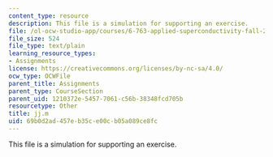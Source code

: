 ```yaml
---
content_type: resource
description: This file is a simulation for supporting an exercise.
file: /ol-ocw-studio-app/courses/6-763-applied-superconductivity-fall-2005/69b0d2ad457eb35ce00cb05a089ce8fc_jj.m
file_size: 524
file_type: text/plain
learning_resource_types:
- Assignments
license: https://creativecommons.org/licenses/by-nc-sa/4.0/
ocw_type: OCWFile
parent_title: Assignments
parent_type: CourseSection
parent_uid: 1210372e-5457-7061-c56b-38348fcd705b
resourcetype: Other
title: jj.m
uid: 69b0d2ad-457e-b35c-e00c-b05a089ce8fc
---
```

This file is a simulation for supporting an exercise.